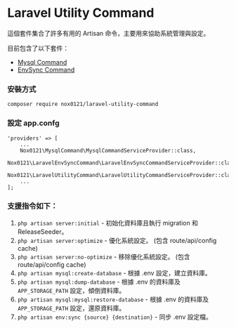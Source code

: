 # Laravel Utility Command

這個套件集合了許多有用的 Artisan 命令，主要用來協助系統管理與設定。

目前包含了以下套件：

* [Mysql Command](https://github.com/nox0121/mysql-command)
* [EnvSync Command](https://github.com/nox0121/laravel-env-sync-command)

### 安裝方式

`composer require nox0121/laravel-utility-command`

### 設定 app.confg

	'providers' => [
	    ...
	    Nox0121\MysqlCommand\MysqlCommandServiceProvider::class,
	    Nox0121\LaravelEnvSyncCommand\LaravelEnvSyncCommandServiceProvider::class,
	    Nox0121\LaravelUtilityCommand\LaravelUtilityCommandServiceProvider::class,
	    ...
	];

### 支援指令如下：

1. `php artisan server:initial` - 初始化資料庫且執行 migration 和 ReleaseSeeder。
2. `php artisan server:optimize` - 優化系統設定。 (包含 route/api/config cache)
3. `php artisan server:no-optimize` - 移除優化系統設定。 (包含 route/api/config cache)
4. `php artisan mysql:create-database` - 根據 .env 設定，建立資料庫。
5. `php artisan mysql:dump-database` - 根據 .env 的資料庫及 `APP_STORAGE_PATH` 設定，傾倒資料庫。
6. `php artisan mysql:mysql:restore-database` - 根據 .env 的資料庫及 `APP_STORAGE_PATH` 設定，還原資料庫。
7. `php artisan env:sync {source} {destination}` - 同步 .env 設定檔。
